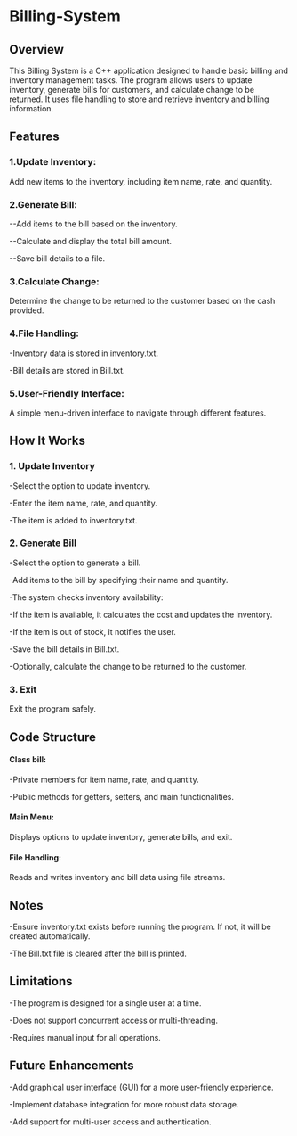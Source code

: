 # Billing-System

## Overview

This Billing System is a C++ application designed to handle basic billing and inventory management tasks. The program allows users to update inventory, generate bills for customers, and calculate change to be returned. It uses file handling to store and retrieve inventory and billing information.

## Features
### 1.Update Inventory:
Add new items to the inventory, including item name, rate, and quantity.

### 2.Generate Bill:

 --Add items to the bill based on the inventory.

 --Calculate and display the total bill amount.

 --Save bill details to a file.

### 3.Calculate Change: 
Determine the change to be returned to the customer based on the cash provided.

### 4.File Handling:

-Inventory data is stored in inventory.txt.

-Bill details are stored in Bill.txt.

### 5.User-Friendly Interface: 
A simple menu-driven interface to navigate through different features.

## How It Works

### 1. Update Inventory

-Select the option to update inventory.

-Enter the item name, rate, and quantity.

-The item is added to inventory.txt.

### 2. Generate Bill

-Select the option to generate a bill.

-Add items to the bill by specifying their name and quantity.

-The system checks inventory availability:

-If the item is available, it calculates the cost and updates the inventory.

-If the item is out of stock, it notifies the user.

-Save the bill details in Bill.txt.

-Optionally, calculate the change to be returned to the customer.

### 3. Exit

Exit the program safely.

## Code Structure

#### Class bill:

-Private members for item name, rate, and quantity.

-Public methods for getters, setters, and main functionalities.

#### Main Menu:

Displays options to update inventory, generate bills, and exit.

#### File Handling:

Reads and writes inventory and bill data using file streams.

## Notes

-Ensure inventory.txt exists before running the program. If not, it will be created automatically.

-The Bill.txt file is cleared after the bill is printed.

## Limitations

-The program is designed for a single user at a time.

-Does not support concurrent access or multi-threading.

-Requires manual input for all operations.

## Future Enhancements

-Add graphical user interface (GUI) for a more user-friendly experience.

-Implement database integration for more robust data storage.

-Add support for multi-user access and authentication.

